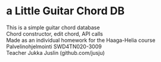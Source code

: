# a Little Guitar Chord DB
This is a simple guitar chord database<br>
Chord constructor, edit chord, API calls<br>
Made as an individual homework for the Haaga-Helia course Palvelinohjelmointi SWD4TN020-3009<br>
Teacher Jukka Juslin (github.com/jusju)
